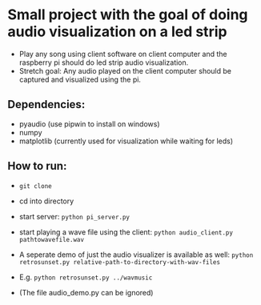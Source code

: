 # Small project with the goal of doing audio visualization on a led strip
* Play any song using client software on client computer and the raspberry pi should do led strip audio visualization.
* Stretch goal: Any audio played on the client computer should be captured and visualized using the pi.

## Dependencies:
* pyaudio (use pipwin to install on windows)
* numpy
* matplotlib (currently used for visualization while waiting for leds)

## How to run:
* `git clone`
* cd into directory
* start server: `python pi_server.py`
* start playing a wave file using the client: `python audio_client.py pathtowavefile.wav` 
* A seperate demo of just the audio visualizer is available as well: `python retrosunset.py relative-path-to-directory-with-wav-files`
* E.g. `python retrosunset.py ../wavmusic`

* (The file audio_demo.py can be ignored)